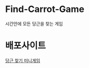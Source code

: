 # Find-Carrot-Game
시간안에 모든 당근을 찾는 게임

# 배포사이트  
[당근 찾기 미니게임](https://grapefruit12.github.io/Find-Carrot-Game/)
